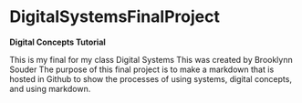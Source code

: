 # DigitalSystemsFinalProject
**Digital Concepts Tutorial**

This is my final for my class Digital Systems
This was created by Brooklynn Souder
The purpose of this final project is to make a markdown that is hosted in Github to show the processes of using systems, digital concepts, and using markdown.


